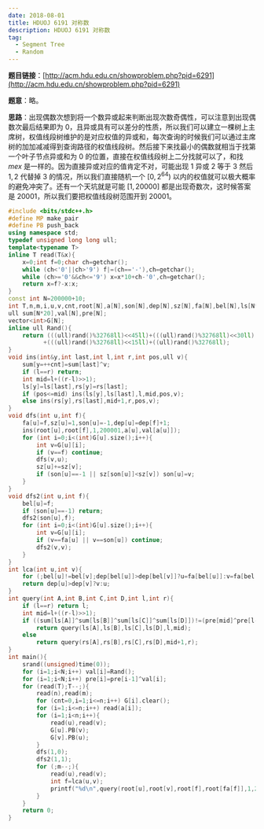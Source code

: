 ```yaml
---
date: 2018-08-01
title: HDUOJ 6191 对称数
description: HDUOJ 6191 对称数
tag:
  - Segment Tree
  - Random
---
```


**题目链接**：[http://acm.hdu.edu.cn/showproblem.php?pid=6291](http://acm.hdu.edu.cn/showproblem.php?pid=6291)

**题意**：略。

**思路**：出现偶数次想到将一个数异或起来判断出现次数奇偶性，可以注意到出现偶数次最后结果即为 $0$，且异或具有可以差分的性质，所以我们可以建立一棵树上主席树，权值线段树维护的是对应权值的异或和，每次查询的时候我们可以通过主席树的加加减减得到查询路径的权值线段树。然后接下来找最小的偶数就相当于找第一个叶子节点异或和为 $0$ 的位置，直接在权值线段树上二分找就可以了，和找 $mex$ 是一样的。因为直接异或对应的值肯定不对，可能出现 $1$ 异或 $2$ 等于 $3$ 然后 $1,2$ 代替掉 $3$ 的情况，所以我们直接随机一个 $[0,2^{64})$ 以内的权值就可以极大概率的避免冲突了。还有一个天坑就是可能 $[1,20000]$ 都是出现奇数次，这时候答案是 $20001$，所以我们要把权值线段树范围开到 $20001$。

```cpp
#include <bits/stdc++.h>
#define MP make_pair
#define PB push_back
using namespace std;
typedef unsigned long long ull;
template<typename T>
inline T read(T&x){
	x=0;int f=0;char ch=getchar();
	while (ch<'0'||ch>'9') f|=(ch=='-'),ch=getchar();
	while (ch>='0'&&ch<='9') x=x*10+ch-'0',ch=getchar();
	return x=f?-x:x;
}
const int N=200000+10;
int T,n,m,i,u,v,cnt,root[N],a[N],son[N],dep[N],sz[N],fa[N],bel[N],ls[N*20],rs[N*20];
ull sum[N*20],val[N],pre[N];
vector<int>G[N];
inline ull Rand(){
	return (((ull)rand()%32768ll)<<45ll)+(((ull)rand()%32768ll)<<30ll)
		  +(((ull)rand()%32768ll)<<15ll)+((ull)rand()%32768ll);
}
void ins(int&y,int last,int l,int r,int pos,ull v){
	sum[y=++cnt]=sum[last]^v;
	if (l==r) return;
	int mid=l+((r-l)>>1);
	ls[y]=ls[last],rs[y]=rs[last];
	if (pos<=mid) ins(ls[y],ls[last],l,mid,pos,v);
	else ins(rs[y],rs[last],mid+1,r,pos,v);
}
void dfs(int u,int f){
	fa[u]=f,sz[u]=1,son[u]=-1,dep[u]=dep[f]+1;
	ins(root[u],root[f],1,200001,a[u],val[a[u]]);
	for (int i=0;i<(int)G[u].size();i++){
		int v=G[u][i];
		if (v==f) continue;
		dfs(v,u);
		sz[u]+=sz[v];
		if (son[u]==-1 || sz[son[u]]<sz[v]) son[u]=v;
	}
}
void dfs2(int u,int f){
	bel[u]=f;
	if (son[u]==-1) return;
	dfs2(son[u],f);
	for (int i=0;i<(int)G[u].size();i++){
		int v=G[u][i];
		if (v==fa[u] || v==son[u]) continue;
		dfs2(v,v);
	}
}
int lca(int u,int v){
    for (;bel[u]!=bel[v];dep[bel[u]]>dep[bel[v]]?u=fa[bel[u]]:v=fa[bel[v]]);
    return dep[u]>dep[v]?v:u;
}
int query(int A,int B,int C,int D,int l,int r){
	if (l==r) return l;
	int mid=l+((r-l)>>1);
	if ((sum[ls[A]]^sum[ls[B]]^sum[ls[C]]^sum[ls[D]])!=(pre[mid]^pre[l-1]))
		return query(ls[A],ls[B],ls[C],ls[D],l,mid);
	else
		return query(rs[A],rs[B],rs[C],rs[D],mid+1,r);
}
int main(){
	srand((unsigned)time(0));
	for (i=1;i<N;i++) val[i]=Rand();
	for (i=1;i<N;i++) pre[i]=pre[i-1]^val[i];
	for (read(T);T--;){
		read(n),read(m);
		for (cnt=0,i=1;i<=n;i++) G[i].clear();
		for (i=1;i<=n;i++) read(a[i]);
		for (i=1;i<n;i++){
			read(u),read(v);
			G[u].PB(v);
			G[v].PB(u);
		}
		dfs(1,0);
		dfs2(1,1);
		for (;m--;){
			read(u),read(v);
			int f=lca(u,v);
			printf("%d\n",query(root[u],root[v],root[f],root[fa[f]],1,200001));
		}
	}
	return 0;
}
```